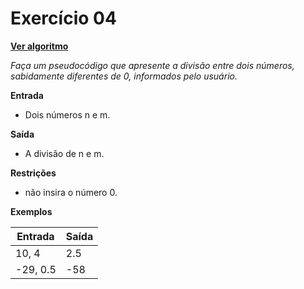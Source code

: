 # Exercício 04
[**Ver algoritmo**](Algoritmo04.md)

*Faça um pseudocódigo que apresente a divisão entre dois números, sabidamente diferentes de 0, informados pelo usuário.*

**Entrada**

- Dois números n e m.

**Saída**

- A divisão de n e m.

**Restrições**

- não insira o número 0.

**Exemplos**

|Entrada |Saída|
|-|-|
|10, 4 |2.5|
|-29, 0.5| -58|
